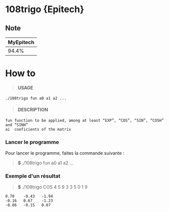 # 108trigo {Epitech}

## Note

| MyEpitech |
|--|
| 94.4% |

# How to
> #### USAGE
	./108trigo fun a0 a1 a2 ...
> #### DESCRIPTION
    fun function to be applied, among at least “EXP”, “COS”, “SIN”, “COSH” and “SINH”
    ai  coeficients of the matrix

### Lancer le programme

Pour lancer le programme, faites la commande suivante :
> **$** ./108trigo fun a0 a1 a2 ...

### Exemple d'un résultat

> **$**  ./108trigo COS 4 5 9 3 3 5 0 1 9
```
0.70    -0.43   -1.94
-0.16   0.67    -1.23
-0.06   -0.15   0.07
```
